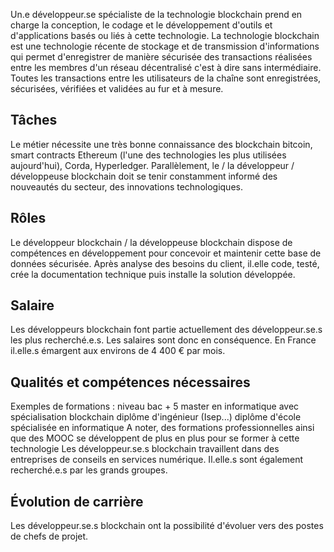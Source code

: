 Un.e développeur.se spécialiste de la technologie blockchain prend en charge la conception, le codage et le développement d'outils et d'applications basés ou liés à cette technologie. La technologie blockchain est une technologie récente de stockage et de transmission d'informations qui permet d'enregistrer de manière sécurisée des transactions réalisées entre les membres d'un réseau décentralisé c'est à dire sans intermédiaire. Toutes les transactions entre les utilisateurs de la chaîne sont enregistrées, sécurisées, vérifiées et validées au fur et à mesure.

## Tâches

Le métier nécessite une très bonne connaissance des blockchain bitcoin, smart contracts Ethereum (l'une des technologies les plus utilisées aujourd'hui), Corda, Hyperledger. Parallèlement, le / la développeur / développeuse blockchain doit se tenir constamment informé des nouveautés du secteur, des innovations technologiques. 

## Rôles 

Le développeur blockchain / la développeuse blockchain dispose de compétences en développement pour concevoir et maintenir cette base de données sécurisée. Après analyse des besoins du client, il.elle code, testé, crée la documentation technique puis installe la solution développée.

## Salaire

Les développeurs blockchain font partie actuellement des développeur.se.s les plus recherché.e.s.
Les salaires sont donc en conséquence. En France il.elle.s émargent aux environs de 4 400 € par mois.

## Qualités et compétences nécessaires 

Exemples de formations : 
niveau bac + 5 
master en informatique avec spécialisation blockchain
diplôme d'ingénieur (Isep...)
diplôme d'école spécialisée en informatique
A noter, des formations professionnelles ainsi que des MOOC se développent de plus en plus pour se former à cette technologie
Les développeur.se.s blockchain travaillent dans des entreprises de conseils en services numérique. Il.elle.s sont également recherché.e.s par les grands groupes. 

## Évolution de carrière 

Les développeur.se.s blockchain ont la possibilité d'évoluer vers des postes de chefs de projet. 
